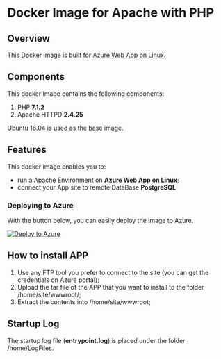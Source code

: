 # Docker Image for Apache with PHP
## Overview
This Docker image is built for [Azure Web App on Linux](https://docs.microsoft.com/en-us/azure/app-service-web/app-service-linux-intro).

## Components
This docker image contains the following components:

1. PHP          **7.1.2**
2. Apache HTTPD **2.4.25**

Ubuntu 16.04 is used as the base image.

## Features
This docker image enables you to:

- run a Apache Environment on **Azure Web App on Linux**;
- connect your App site to remote DataBase **PostgreSQL** 

### Deploying to Azure
With the button below, you can easily deploy the image to Azure.

[![Deploy to Azure](http://azuredeploy.net/deploybutton.png)](https://azuredeploy.net/)

## How to install APP
1. Use any FTP tool you prefer to connect to the site (you can get the credentials on Azure portal);
2. Upload the tar file of the APP that you want to install to the folder /home/site/wwwroot/;
3. Extract the contents into /home/site/wwwroot;

## Startup Log
The startup log file (**entrypoint.log**) is placed under the folder /home/LogFiles.
